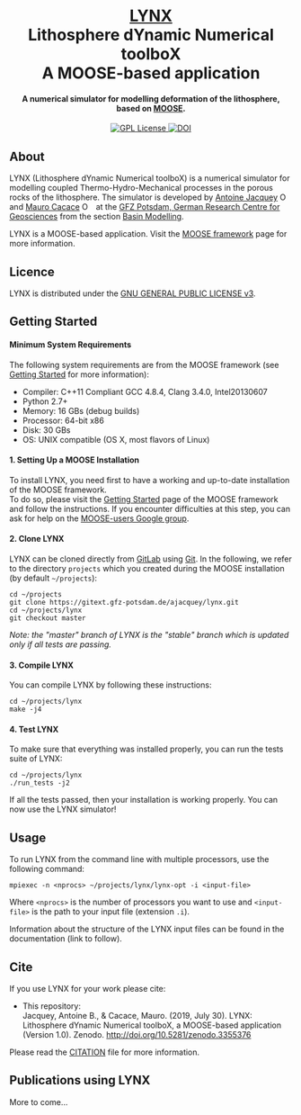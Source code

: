 <h1 align="center">
  <br>
  <a href="https://gitext.gfz-potsdam.de/ajacquey/lynx">LYNX</a>
  <br>
  Lithosphere dYnamic Numerical toolboX
  <br>
  A MOOSE-based application
  <br>
</h1>

<h4 align="center">A numerical simulator for modelling deformation of the lithosphere, based on <a href="http://mooseframework.org/" target="blank">MOOSE</a>.</h4>

<p align="center">
  <a href="LICENSE">
    <img src="https://img.shields.io/badge/license-GPLv3-blue.svg"
         alt="GPL License">
  </a>
  <a href="https://zenodo.org/record/3355376#.XUA2qi2Q1PU">
    <img src="https://zenodo.org/badge/DOI/10.5281/zenodo.3355376.svg"
         alt="DOI">
  </a>
</p>

## About
LYNX (Lithosphere dYnamic Numerical toolboX) is a numerical simulator for modelling coupled Thermo-Hydro-Mechanical processes in the porous rocks of the lithosphere.
The simulator is developed by [Antoine Jacquey](http://www.gfz-potsdam.de/en/staff/antoine-jacquey/) <a href="https://orcid.org/0000-0002-6259-4305" target="orcid.widget" rel="noopener noreferrer" style="vertical-align:top;"><img src="https://orcid.org/sites/default/files/images/orcid_16x16.png" style="width:1em;margin-right:.5em;" alt="ORCID iD icon"></a> and [Mauro Cacace](http://www.gfz-potsdam.de/en/section/basin-modeling/staff/profil/mauro-cacace/) <a href="https://orcid.org/0000-0001-6101-9918" target="orcid.widget" rel="noopener noreferrer" style="vertical-align:top;"><img src="https://orcid.org/sites/default/files/images/orcid_16x16.png" style="width:1em;margin-right:.5em;" alt="ORCID iD icon"></a> at the [GFZ Potsdam, German Research Centre for Geosciences](http://www.gfz-potsdam.de/en/home/) from the section [Basin Modelling](http://www.gfz-potsdam.de/en/section/basin-modeling/).


LYNX is a MOOSE-based application. Visit the [MOOSE framework](http://mooseframework.org) page for more information.

## Licence
LYNX is distributed under the [GNU GENERAL PUBLIC LICENSE v3](https://gitext.gfz-potsdam.de/ajacquey/lynx/blob/master/LICENSE).


## Getting Started

#### Minimum System Requirements
The following system requirements are from the MOOSE framework (see [Getting Started](http://mooseframework.org/getting-started/) for more information):
* Compiler: C++11 Compliant GCC 4.8.4, Clang 3.4.0, Intel20130607
* Python 2.7+
* Memory: 16 GBs (debug builds)
* Processor: 64-bit x86
* Disk: 30 GBs
* OS: UNIX compatible (OS X, most flavors of Linux)

#### 1. Setting Up a MOOSE Installation
To install LYNX, you need first to have a working and up-to-date installation of the MOOSE framework.  
To do so, please visit the [Getting Started](http://mooseframework.org/getting-started/) page of the MOOSE framework and follow the instructions. If you encounter difficulties at this step, you can ask for help on the [MOOSE-users Google group](https://groups.google.com/forum/#!forum/moose-users).

#### 2. Clone LYNX
LYNX can be cloned directly from [GitLab](https://gitext.gfz-potsdam.de/ajacquey/lynx) using [Git](https://git-scm.com/). In the following, we refer to the directory `projects` which you created during the MOOSE installation (by default `~/projects`):  

    cd ~/projects
    git clone https://gitext.gfz-potsdam.de/ajacquey/lynx.git
    cd ~/projects/lynx
    git checkout master

*Note: the "master" branch of LYNX is the "stable" branch which is updated only if all tests are passing.*

#### 3. Compile LYNX
You can compile LYNX by following these instructions:

    cd ~/projects/lynx
    make -j4

#### 4. Test LYNX
To make sure that everything was installed properly, you can run the tests suite of LYNX:

    cd ~/projects/lynx
    ./run_tests -j2

If all the tests passed, then your installation is working properly. You can now use the LYNX simulator!

## Usage
To run LYNX from the command line with multiple processors, use the following command:

    mpiexec -n <nprocs> ~/projects/lynx/lynx-opt -i <input-file>

Where `<nprocs>` is the number of processors you want to use and `<input-file>` is the path to your input file (extension `.i`).  

Information about the structure of the LYNX input files can be found in the documentation (link to follow).

## Cite

If you use LYNX for your work please cite:
* This repository:  
Jacquey, Antoine B., & Cacace, Mauro. (2019, July 30). LYNX: Lithosphere dYnamic Numerical toolboX, a MOOSE-based application (Version 1.0). Zenodo. http://doi.org/10.5281/zenodo.3355376


Please read the [CITATION](https://gitext.gfz-potsdam.de/ajacquey/lynx//blob/master/CITATION) file for more information.

## Publications using LYNX

More to come...
